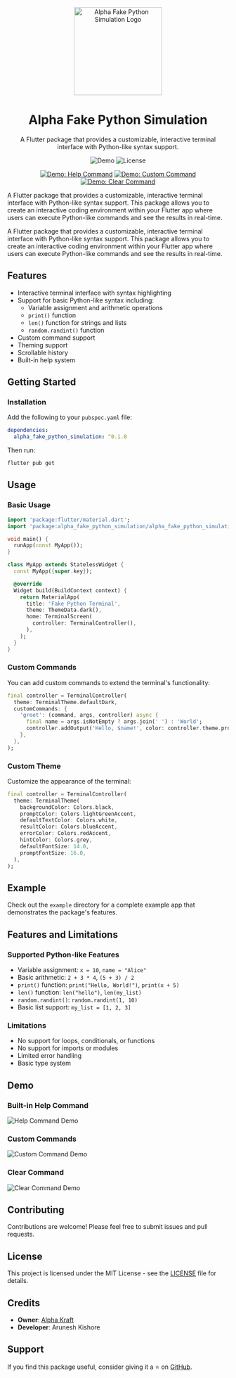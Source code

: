 <div align="center">
  <img src="https://raw.githubusercontent.com/Alpha-Kraft/alpha_fake_python_terminal/main/assets/icon.png" width="200" alt="Alpha Fake Python Simulation Logo">
  <h1>Alpha Fake Python Simulation</h1>
  <p>A Flutter package that provides a customizable, interactive terminal interface with Python-like syntax support.</p>
  
  ![Demo](https://img.shields.io/badge/Version-0.1.0-blue)
  ![License](https://img.shields.io/badge/License-MIT-green)
  
  [![Demo: Help Command](https://img.shields.io/badge/Demo-Help_Command-FF6B6B?style=for-the-badge)](https://raw.githubusercontent.com/Alpha-Kraft/alpha_fake_python_terminal/main/assets/help-command.gif)
  [![Demo: Custom Command](https://img.shields.io/badge/Demo-Custom_Command-4CAF50?style=for-the-badge)](https://raw.githubusercontent.com/Alpha-Kraft/alpha_fake_python_terminal/main/assets/custom-command.gif)
  [![Demo: Clear Command](https://img.shields.io/badge/Demo-Clear_Command-2196F3?style=for-the-badge)](https://raw.githubusercontent.com/Alpha-Kraft/alpha_fake_python_terminal/main/assets/clear.gif)
</div>

A Flutter package that provides a customizable, interactive terminal interface with Python-like syntax support. This package allows you to create an interactive coding environment within your Flutter app where users can execute Python-like commands and see the results in real-time.

A Flutter package that provides a customizable, interactive terminal interface with Python-like syntax support. This package allows you to create an interactive coding environment within your Flutter app where users can execute Python-like commands and see the results in real-time.

## Features

- Interactive terminal interface with syntax highlighting
- Support for basic Python-like syntax including:
  - Variable assignment and arithmetic operations
  - `print()` function
  - `len()` function for strings and lists
  - `random.randint()` function
- Custom command support
- Theming support
- Scrollable history
- Built-in help system

## Getting Started

### Installation

Add the following to your `pubspec.yaml` file:

```yaml
dependencies:
  alpha_fake_python_simulation: ^0.1.0
```

Then run:

```bash
flutter pub get
```

## Usage

### Basic Usage

```dart
import 'package:flutter/material.dart';
import 'package:alpha_fake_python_simulation/alpha_fake_python_simulation.dart';

void main() {
  runApp(const MyApp());
}

class MyApp extends StatelessWidget {
  const MyApp({super.key});

  @override
  Widget build(BuildContext context) {
    return MaterialApp(
      title: 'Fake Python Terminal',
      theme: ThemeData.dark(),
      home: TerminalScreen(
        controller: TerminalController(),
      ),
    );
  }
}
```

### Custom Commands

You can add custom commands to extend the terminal's functionality:

```dart
final controller = TerminalController(
  theme: TerminalTheme.defaultDark,
  customCommands: {
    'greet': (command, args, controller) async {
      final name = args.isNotEmpty ? args.join(' ') : 'World';
      controller.addOutput('Hello, $name!', color: controller.theme.promptColor);
    },
  },
);
```

### Custom Theme

Customize the appearance of the terminal:

```dart
final controller = TerminalController(
  theme: TerminalTheme(
    backgroundColor: Colors.black,
    promptColor: Colors.lightGreenAccent,
    defaultTextColor: Colors.white,
    resultColor: Colors.blueAccent,
    errorColor: Colors.redAccent,
    hintColor: Colors.grey,
    defaultFontSize: 14.0,
    promptFontSize: 16.0,
  ),
);
```

## Example

Check out the `example` directory for a complete example app that demonstrates the package's features.

## Features and Limitations

### Supported Python-like Features
- Variable assignment: `x = 10`, `name = "Alice"`
- Basic arithmetic: `2 + 3 * 4`, `(5 + 3) / 2`
- `print()` function: `print("Hello, World!")`, `print(x + 5)`
- `len()` function: `len("hello")`, `len(my_list)`
- `random.randint()`: `random.randint(1, 10)`
- Basic list support: `my_list = [1, 2, 3]`

### Limitations
- No support for loops, conditionals, or functions
- No support for imports or modules
- Limited error handling
- Basic type system

## Demo

### Built-in Help Command
![Help Command Demo](https://raw.githubusercontent.com/Alpha-Kraft/alpha_fake_python_terminal/main/assets/help-command.gif)

### Custom Commands
![Custom Command Demo](https://raw.githubusercontent.com/Alpha-Kraft/alpha_fake_python_terminal/main/assets/custom-command.gif)

### Clear Command
![Clear Command Demo](https://raw.githubusercontent.com/Alpha-Kraft/alpha_fake_python_terminal/main/assets/clear.gif)

## Contributing

Contributions are welcome! Please feel free to submit issues and pull requests.

## License

This project is licensed under the MIT License - see the [LICENSE](LICENSE) file for details.

## Credits

- **Owner**: [Alpha Kraft](https://github.com/Alpha-Kraft)
- **Developer**: Arunesh Kishore

## Support

If you find this package useful, consider giving it a ⭐ on [GitHub](https://github.com/Alpha-Kraft/alpha_fake_python_terminal).
